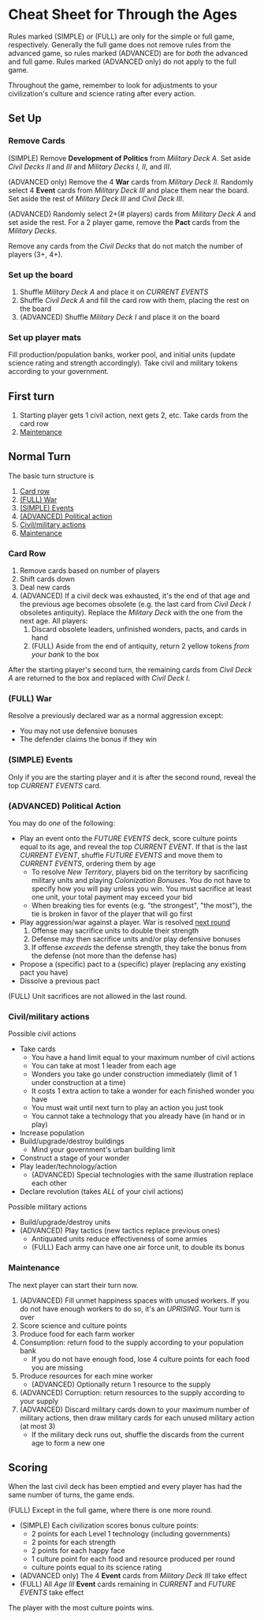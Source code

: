 # Cheat Sheet for Through the Ages #

Rules marked (SIMPLE) or (FULL) are only for the simple or full game,
respectively. Generally the full game does not remove rules from the advanced
game, so rules marked (ADVANCED) are for _both_ the advanced and full game.
Rules marked (ADVANCED only) do not apply to the full game.

Throughout the game, remember to look for adjustments to your civilization's
culture and science rating after every action.

## Set Up ##

### Remove Cards ###

(SIMPLE) Remove **Development of Politics** from _Military Deck A_. Set aside
_Civil Decks II_ and _III_ and _Military Decks I, II_, and _III_.

(ADVANCED only) Remove the 4 **War** cards from _Military Deck II_. Randomly
select 4 **Event** cards from _Military Deck III_ and place them near the board.
Set aside the rest of _Military Deck III_ and _Civil Deck III_.

(ADVANCED) Randomly select 2+(# players) cards from _Military Deck A_ and set
aside the rest. For a 2 player game, remove the **Pact** cards from the
_Military Decks_.

Remove any cards from the _Civil Decks_ that do not match the number of players
(3+, 4+).

### Set up the board ###

1. Shuffle _Military Deck A_ and place it on _CURRENT EVENTS_
2. Shuffle _Civil Deck A_ and fill the card row with them, placing the rest on
   the board
3. (ADVANCED) Shuffle _Military Deck I_ and place it on the board

### Set up player mats ###

Fill production/population banks, worker pool, and initial units (update science
rating and strength accordingly). Take civil and military tokens according to
your government.

## First turn ##

1. Starting player gets 1 civil action, next gets 2, etc. Take cards from the
   card row
2. [Maintenance](#maintenance)

## Normal Turn ##

The basic turn structure is

1. [Card row](#card-row)
2. [(FULL) War](#full-war)
3. [(SIMPLE) Events](#simple-events)
4. [(ADVANCED) Political action](#advanced-political-action)
6. [Civil/military actions](#civilmilitary-actions)
7. [Maintenance](#maintenance)

### Card Row ###

1. Remove cards based on number of players
2. Shift cards down
3. Deal new cards
4. (ADVANCED) If a civil deck was exhausted, it's the end of that age and the
   previous age becomes obsolete (e.g. the last card from _Civil Deck I_
   obsoletes antiquity). Replace the _Military Deck_ with the one from the next
   age. All players:
   1. Discard obsolete leaders, unfinished wonders, pacts, and cards in hand
   2. (FULL) Aside from the end of antiquity, return 2 yellow tokens _from your
      bank_ to the box

After the starting player's second turn, the remaining cards from _Civil Deck A_
are returned to the box and replaced with _Civil Deck I_.

### (FULL) War ###

Resolve a previously declared war as a normal aggression except:

* You may not use defensive bonuses
* The defender claims the bonus if they win

### (SIMPLE) Events ###

Only if you are the starting player and it is after the second round, reveal the
top _CURRENT EVENTS_ card.

### (ADVANCED) Political Action ###

You may do _one_ of the following:

* Play an event onto the _FUTURE EVENTS_ deck, score culture points equal to its
  age, and reveal the top _CURRENT EVENT_. If that is the last _CURRENT EVENT_,
  shuffle _FUTURE EVENTS_ and move them to _CURRENT EVENTS_, ordering them by
  age
  * To resolve _New Territory_, players bid on the territory by sacrificing
    military units and playing _Colonization Bonuses_. You do not have to
    specify how you will pay unless you win. You must sacrifice at least one
    unit, your total payment may exceed your bid
  * When breaking ties for events (e.g. "the strongest", "the most"), the tie is
    broken in favor of the player that will go first
* Play aggression/war against a player. War is resolved [next round](#full-war)
  1. Offense may sacrifice units to double their strength
  2. Defense may then sacrifice units and/or play defensive bonuses
  3. If offense _exceeds_ the defense strength, they take the bonus from the
     defense (not more than the defense has)
* Propose a (specific) pact to a (specific) player (replacing any existing pact
  you have)
* Dissolve a previous pact

(FULL) Unit sacrifices are not allowed in the last round.

### Civil/military actions ###

Possible civil actions

* Take cards
  * You have a hand limit equal to your maximum number of civil actions
  * You can take at most 1 leader from each age
  * Wonders you take go under construction immediately (limit of 1 under
    construction at a time)
  * It costs 1 extra action to take a wonder for each finished wonder you have
  * You must wait until next turn to play an action you just took
  * You cannot take a technology that you already have (in hand or in play)
* Increase population
* Build/upgrade/destroy buildings
  * Mind your government's urban building limit
* Construct a stage of your wonder
* Play leader/technology/action
  * (ADVANCED) Special technologies with the same illustration replace each
    other
* Declare revolution (takes _ALL_ of your civil actions)

Possible military actions

* Build/upgrade/destroy units
* (ADVANCED) Play tactics (new tactics replace previous ones)
  * Antiquated units reduce effectiveness of some armies
  * (FULL) Each army can have one air force unit, to double its bonus

### Maintenance ###

The next player can start their turn now.

1. (ADVANCED) Fill unmet happiness spaces with unused workers. If you do not
   have enough workers to do so, it's an _UPRISING_. Your turn is over
2. Score science and culture points
3. Produce food for each farm worker
4. Consumption: return food to the supply according to your population bank
   * If you do not have enough food, lose 4 culture points for each food you are
     missing
5. Produce resources for each mine worker
   * (ADVANCED) Optionally return 1 resource to the supply
6. (ADVANCED) Corruption: return resources to the supply according to your
   supply
7. (ADVANCED) Discard military cards down to your maximum number of military
   actions, then draw military cards for each unused military action (at most 3)
   * If the military deck runs out, shuffle the discards from the current age to
     form a new one

## Scoring ##

When the last civil deck has been emptied and every player has had the same
number of turns, the game ends.

(FULL) Except in the full game, where there is one more round.

* (SIMPLE) Each civilization scores bonus culture points:
  * 2 points for each Level 1 technology (including governments)
  * 2 points for each strength
  * 2 points for each happy face
  * 1 culture point for each food and resource produced per round
  * culture points equal to its science rating
* (ADVANCED only) The 4 **Event** cards from _Military Deck III_ take effect
* (FULL) All _Age III_ **Event** cards remaining in _CURRENT_ and _FUTURE
  EVENTS_ take effect

The player with the most culture points wins.
